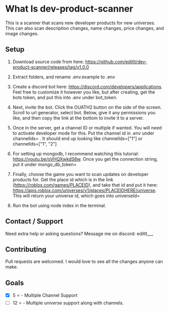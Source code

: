 # What Is dev-product-scanner

This is a scanner that scans new developer products for new universes. This can also scan description changes, name changes, price changes, and image changes.

## Setup

1. Download source code from here: https://github.com/editlt/dev-product-scanner/releases/tag/v1.0.0

2. Extract folders, and rename .env.example to .env

3. Create a discord bot here: https://discord.com/developers/applications. Feel free to customize it however you like, but after creating, get the bots token, and put this into .env under bot_token.

4. Next, invite the bot. Click the OUATH2 button on the side of the screen. Scroll to url generator, select bot. Below, give it any permissions you like, and then copy the link at the bottom to invite it to a server.

5. Once in the server, get a channel ID or multiple if wanted. You will need to activate developer mode for this. Put the channel id in .env under channelIds= . It should end up looking like channelIds=["1"] or channelIds=["1", "2"]

6. For setting up mongodb, I recommend watching this tutorial: https://youtu.be/oVHQXwkdS6w. Once you get the connection string, put it under mongo_db_token=

7. Finally, choose the game you want to scan updates on developer products for. Get the place id which is in the link (https://roblox.com/games/PLACEID), and take that id and put it here: https://apis.roblox.com/universes/v1/places/PLACEIDHERE/universe. This will return your universe id, which goes into universeId=

8. Run the bot using node index in the terminal.

## Contact / Support
Need extra help or asking questions? Message me on discord: editlt___

## Contributing
Pull requests are welcomed. I would love to see all the changes anyone can make.

## Goals
- [x] 5 ⭐ - Multiple Channel Support
- [ ] 12 ⭐ - Multiple universe support along with channels.
